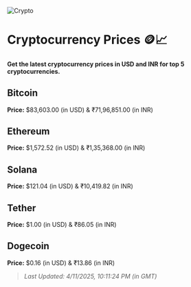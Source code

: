 
![Crypto](https://www.techguide.com.au/wp-content/uploads/2020/11/crypto3.jpeg)

# Cryptocurrency Prices 🪙📈

#### Get the latest cryptocurrency prices in USD and INR for top 5 cryptocurrencies.

## Bitcoin

**Price:** $83,603.00 (in USD) & ₹71,96,851.00 (in INR)

## Ethereum

**Price:** $1,572.52 (in USD) & ₹1,35,368.00 (in INR)

## Solana

**Price:** $121.04 (in USD) & ₹10,419.82 (in INR)

## Tether

**Price:** $1.00 (in USD) & ₹86.05 (in INR)

## Dogecoin

**Price:** $0.16 (in USD) & ₹13.86 (in INR)

> _Last Updated: 4/11/2025, 10:11:24 PM (in GMT)_
